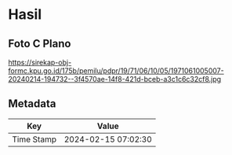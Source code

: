 # Hasil

## Foto C Plano

https://sirekap-obj-formc.kpu.go.id/175b/pemilu/pdpr/19/71/06/10/05/1971061005007-20240214-194732--3f4570ae-14f8-421d-bceb-a3c1c6c32cf8.jpg


## Metadata

| Key        | Value               |
| ---------- | ------------------- |
| Time Stamp | 2024-02-15 07:02:30 |



